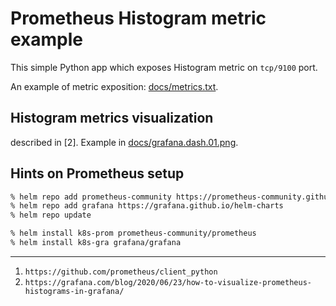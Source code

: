 # Prometheus Histogram metric example

This simple Python app which exposes Histogram metric on `tcp/9100` port.

An example of metric exposition: [docs/metrics.txt](docs/metrics.txt).

## Histogram metrics visualization
described in \[2\].  Example in [docs/grafana.dash.01.png](docs/grafana.dash.01.png).

## Hints on Prometheus setup
```sh
% helm repo add prometheus-community https://prometheus-community.github.io/helm-charts
% helm repo add grafana https://grafana.github.io/helm-charts
% helm repo update

% helm install k8s-prom prometheus-community/prometheus
% helm install k8s-gra grafana/grafana
```

---

1. `https://github.com/prometheus/client_python`
2. `https://grafana.com/blog/2020/06/23/how-to-visualize-prometheus-histograms-in-grafana/`
